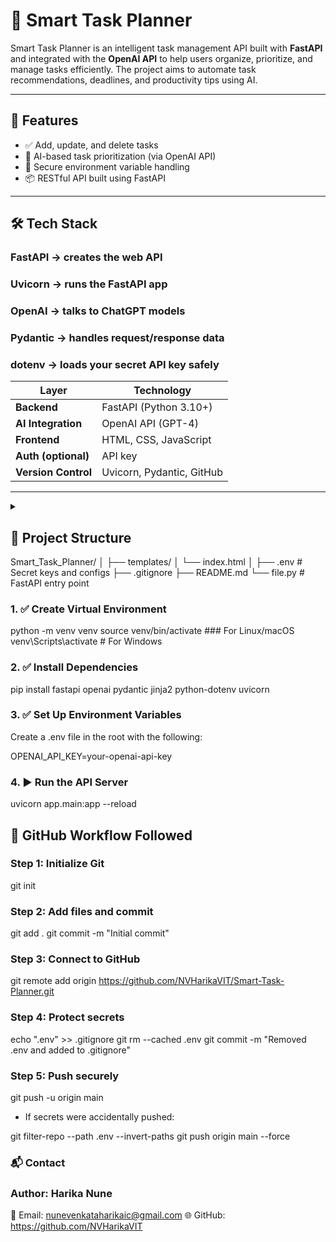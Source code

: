 # 🧠 Smart Task Planner

Smart Task Planner is an intelligent task management API built with **FastAPI** and integrated with the **OpenAI API** to help users organize, prioritize, and manage tasks efficiently. 
The project aims to automate task recommendations, deadlines, and productivity tips using AI.

---

## 🚀 Features

- ✅ Add, update, and delete tasks
- 🧠 AI-based task prioritization (via OpenAI API)
- 🔐 Secure environment variable handling
- 📦 RESTful API built using FastAPI

---

## 🛠️ Tech Stack

### FastAPI → creates the web API

### Uvicorn → runs the FastAPI app

### OpenAI → talks to ChatGPT models

### Pydantic → handles request/response data

### dotenv → loads your secret API key safely

| Layer          | Technology              |
|----------------|--------------------------|
| **Backend**     | FastAPI (Python 3.10+)   |
| **AI Integration** | OpenAI API (GPT-4)       |
| **Frontend**    | HTML, CSS, JavaScript |
| **Auth (optional)** | API key |
| **Version Control**       | Uvicorn, Pydantic, GitHub |

---

<details> 
  <summary>
    <h2> 📁 <b> Project Structure </b> </h2>
    Smart_Task_Planner/
│
├── templates/
│ └── index.html
│
├── .env # Secret keys and configs
├── .gitignore
├── README.md
└── file.py # FastAPI entry point
  </summary>
</details>

### 1. ✅ Create Virtual Environment
python -m venv venv
source venv/bin/activate        ### For Linux/macOS
venv\Scripts\activate           # For Windows

### 2. ✅ Install Dependencies
pip install fastapi openai pydantic jinja2 python-dotenv uvicorn

### 3. ✅ Set Up Environment Variables
Create a .env file in the root with the following:

OPENAI_API_KEY=your-openai-api-key

### 4. ▶️ Run the API Server
uvicorn app.main:app --reload

## 📌 GitHub Workflow Followed
### Step 1: Initialize Git
git init

### Step 2: Add files and commit
git add .
git commit -m "Initial commit"

### Step 3: Connect to GitHub
git remote add origin https://github.com/NVHarikaVIT/Smart-Task-Planner.git

### Step 4: Protect secrets
echo ".env" >> .gitignore
git rm --cached .env
git commit -m "Removed .env and added to .gitignore"

### Step 5: Push securely
git push -u origin main

- If secrets were accidentally pushed:

git filter-repo --path .env --invert-paths
git push origin main --force


### 📬 Contact

### Author: Harika Nune
📧 Email: nunevenkataharikaic@gmail.com
🌐 GitHub: https://github.com/NVHarikaVIT
